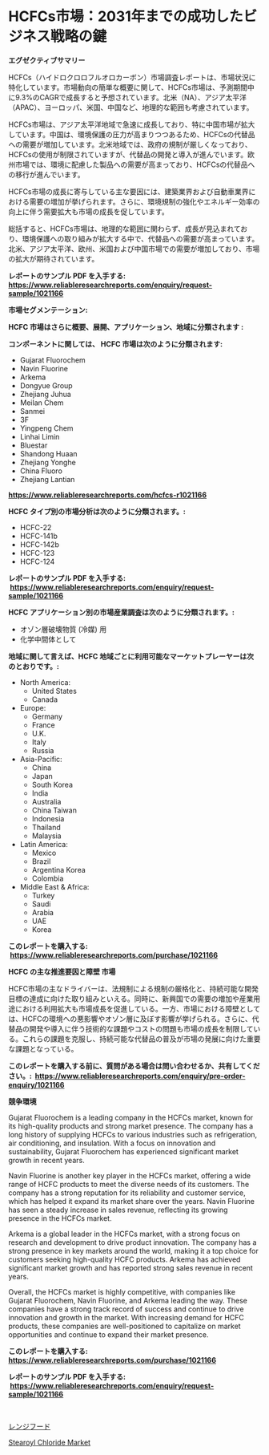 <p><h1>HCFCs市場：2031年までの成功したビジネス戦略の鍵</h1></p><p><strong>エグゼクティブサマリー</strong></p>
<p><p>HCFCs（ハイドロクロロフルオロカーボン）市場調査レポートは、市場状況に特化しています。市場動向の簡単な概要に関して、HCFCs市場は、予測期間中に9.3%のCAGRで成長すると予想されています。北米（NA）、アジア太平洋（APAC）、ヨーロッパ、米国、中国など、地理的な範囲も考慮されています。 </p><p>HCFCs市場は、アジア太平洋地域で急速に成長しており、特に中国市場が拡大しています。中国は、環境保護の圧力が高まりつつあるため、HCFCsの代替品への需要が増加しています。北米地域では、政府の規制が厳しくなっており、HCFCsの使用が制限されていますが、代替品の開発と導入が進んでいます。欧州市場では、環境に配慮した製品への需要が高まっており、HCFCsの代替品への移行が進んでいます。</p><p>HCFCs市場の成長に寄与している主な要因には、建築業界および自動車業界における需要の増加が挙げられます。さらに、環境規制の強化やエネルギー効率の向上に伴う需要拡大も市場の成長を促しています。</p><p>総括すると、HCFCs市場は、地理的な範囲に関わらず、成長が見込まれており、環境保護への取り組みが拡大する中で、代替品への需要が高まっています。北米、アジア太平洋、欧州、米国および中国市場での需要が増加しており、市場の拡大が期待されています。</p></p>
<p><strong>レポートのサンプル PDF を入手する: <a href="https://www.reliableresearchreports.com/enquiry/request-sample/1021166">https://www.reliableresearchreports.com/enquiry/request-sample/1021166</a></strong></p>
<p><strong>市場セグメンテーション:</strong></p>
<p><strong> HCFC 市場はさらに概要、展開、アプリケーション、地域に分類されます :</strong></p>
<p><strong>コンポーネントに関しては、 HCFC 市場は次のように分類されます: &nbsp;</strong></p>
<p><ul><li>Gujarat Fluorochem</li><li>Navin Fluorine</li><li>Arkema</li><li>Dongyue Group</li><li>Zhejiang Juhua</li><li>Meilan Chem</li><li>Sanmei</li><li>3F</li><li>Yingpeng Chem</li><li>Linhai Limin</li><li>Bluestar</li><li>Shandong Huaan</li><li>Zhejiang Yonghe</li><li>China Fluoro</li><li>Zhejiang Lantian</li></ul></p>
<p><strong><a href="https://www.reliableresearchreports.com/hcfcs-r1021166">https://www.reliableresearchreports.com/hcfcs-r1021166</a></strong></p>
<p><strong> HCFC タイプ別の市場分析は次のように分類されます。:</strong></p>
<p><ul><li>HCFC-22</li><li>HCFC-141b</li><li>HCFC-142b</li><li>HCFC-123</li><li>HCFC-124</li></ul></p>
<p><strong>レポートのサンプル PDF を入手する: &nbsp;<a href="https://www.reliableresearchreports.com/enquiry/request-sample/1021166">https://www.reliableresearchreports.com/enquiry/request-sample/1021166</a></strong></p>
<p><strong> HCFC アプリケーション別の市場産業調査は次のように分類されます。:</strong></p>
<p><ul><li>オゾン層破壊物質 (冷媒) 用</li><li>化学中間体として</li></ul></p>
<p><strong>地域に関して言えば、HCFC 地域ごとに利用可能なマーケットプレーヤーは次のとおりです。:</strong></p>
<p><ul>
    <li>
        North America:
        <ul>
            <li>United States</li>
            <li>Canada</li>
        </ul>
    </li>
    <li>
        Europe:
        <ul>
            <li>Germany</li>
            <li>France</li>
            <li>U.K.</li>
            <li>Italy</li>
            <li>Russia</li>
        </ul>
    </li>
    <li>
        Asia-Pacific:
        <ul>
            <li>China</li>
            <li>Japan</li>
            <li>South Korea</li>
            <li>India</li>
            <li>Australia</li>
            <li>China Taiwan</li>
            <li>Indonesia</li>
            <li>Thailand</li>
            <li>Malaysia</li>
        </ul>
    </li>
    <li>
        Latin America:
        <ul>
            <li>Mexico</li>
            <li>Brazil</li>
            <li>Argentina Korea</li>
            <li>Colombia</li>
        </ul>
    </li>
    <li>
        Middle East & Africa:
        <ul>
            <li>Turkey</li>
            <li>Saudi</li>
            <li>Arabia</li>
            <li>UAE</li>
            <li>Korea</li>
        </ul>
    </li>
    </ul></p>
<p><strong>このレポートを購入する: &nbsp;<a href="https://www.reliableresearchreports.com/purchase/1021166">https://www.reliableresearchreports.com/purchase/1021166</a></strong></p>
<p><strong>HCFC の主な推進要因と障壁 市場</strong></p>
<p><p>HCFC市場の主なドライバーは、法規制による規制の厳格化と、持続可能な開発目標の達成に向けた取り組みといえる。同時に、新興国での需要の増加や産業用途における利用拡大も市場成長を促進している。一方、市場における障壁としては、HCFCの環境への悪影響やオゾン層に及ぼす影響が挙げられる。さらに、代替品の開発や導入に伴う技術的な課題やコストの問題も市場の成長を制限している。これらの課題を克服し、持続可能な代替品の普及が市場の発展に向けた重要な課題となっている。</p></p>
<p><strong>このレポートを購入する前に、質問がある場合は問い合わせるか、共有してください。:&nbsp; <a href="https://www.reliableresearchreports.com/enquiry/pre-order-enquiry/1021166">https://www.reliableresearchreports.com/enquiry/pre-order-enquiry/1021166</a></strong></p>
<p><strong>競争環境</strong></p>
<p><p>Gujarat Fluorochem is a leading company in the HCFCs market, known for its high-quality products and strong market presence. The company has a long history of supplying HCFCs to various industries such as refrigeration, air conditioning, and insulation. With a focus on innovation and sustainability, Gujarat Fluorochem has experienced significant market growth in recent years.</p><p>Navin Fluorine is another key player in the HCFCs market, offering a wide range of HCFC products to meet the diverse needs of its customers. The company has a strong reputation for its reliability and customer service, which has helped it expand its market share over the years. Navin Fluorine has seen a steady increase in sales revenue, reflecting its growing presence in the HCFCs market.</p><p>Arkema is a global leader in the HCFCs market, with a strong focus on research and development to drive product innovation. The company has a strong presence in key markets around the world, making it a top choice for customers seeking high-quality HCFC products. Arkema has achieved significant market growth and has reported strong sales revenue in recent years.</p><p>Overall, the HCFCs market is highly competitive, with companies like Gujarat Fluorochem, Navin Fluorine, and Arkema leading the way. These companies have a strong track record of success and continue to drive innovation and growth in the market. With increasing demand for HCFC products, these companies are well-positioned to capitalize on market opportunities and continue to expand their market presence.</p></p>
<p><strong>このレポートを購入する: &nbsp; <a href="https://www.reliableresearchreports.com/purchase/1021166">https://www.reliableresearchreports.com/purchase/1021166</a></strong></p>
<p><strong>レポートのサンプル PDF を入手する: &nbsp;<a href="https://www.reliableresearchreports.com/enquiry/request-sample/1021166">https://www.reliableresearchreports.com/enquiry/request-sample/1021166</a></strong><strong></strong></p>
<p>&nbsp;</p>
<p><p><a href="https://github.com/SarahFahey88/Market-Research-Report-List-1/blob/main/508212419549.md">レンジフード</a></p><p><a href="https://pretty-mail-caf.notion.site/Stearoyl-Chloride-Market-Size-Growth-and-Forecast-from-2024-2031-e483f0b3259a43c0839fcbab81d571c2">Stearoyl Chloride Market</a></p></p>
